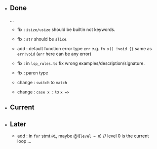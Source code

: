 - ## Done

    ...

    - fix : `isize/usize` should be builtin not keywords.

    - fix : `str` should be `slice`.

    - add : default function error type `err` e.g. `fn x() !void {}` same as `err!void` (`err` here can be any error)

    - fix : in `lsp_rules.ts` fix wrong examples/description/signature.

    - fix : paren type

    - change : `switch` to `match`

    - change : `case x :` to `x =>`

- ## Current

- ## Later

    - add : in `for` stmt `@i`, maybe @i(`level = 0`) // level 0 is the current loop ...
